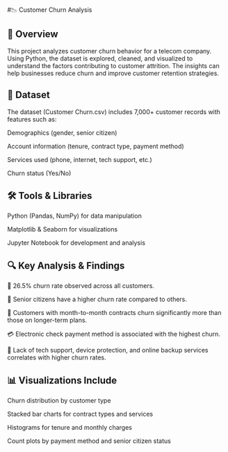 #📉 Customer Churn Analysis
## 📝 Overview
This project analyzes customer churn behavior for a telecom company. Using Python, the dataset is explored, cleaned, and visualized to understand the factors contributing to customer attrition. The insights can help businesses reduce churn and improve customer retention strategies.

## 📂 Dataset
The dataset (Customer Churn.csv) includes 7,000+ customer records with features such as:

Demographics (gender, senior citizen)

Account information (tenure, contract type, payment method)

Services used (phone, internet, tech support, etc.)

Churn status (Yes/No)

## 🛠️ Tools & Libraries
Python (Pandas, NumPy) for data manipulation

Matplotlib & Seaborn for visualizations

Jupyter Notebook for development and analysis

## 🔍 Key Analysis & Findings
🔁 26.5% churn rate observed across all customers.

🧓 Senior citizens have a higher churn rate compared to others.

📱 Customers with month-to-month contracts churn significantly more than those on longer-term plans.

💳 Electronic check payment method is associated with the highest churn.

📡 Lack of tech support, device protection, and online backup services correlates with higher churn rates.

## 📊 Visualizations Include
Churn distribution by customer type

Stacked bar charts for contract types and services

Histograms for tenure and monthly charges

Count plots by payment method and senior citizen status


